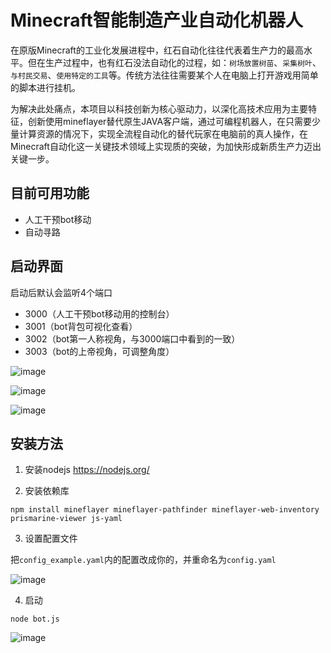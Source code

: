 # Minecraft智能制造产业自动化机器人

在原版Minecraft的工业化发展进程中，红石自动化往往代表着生产力的最高水平。但在生产过程中，也有红石没法自动化的过程，如：`树场放置树苗`、`采集树叶`、`与村民交易`、`使用特定的工具`等。传统方法往往需要某个人在电脑上打开游戏用简单的脚本进行挂机。

为解决此处痛点，本项目以科技创新为核心驱动力，以深化高技术应用为主要特征，创新使用mineflayer替代原生JAVA客户端，通过可编程机器人，在只需要少量计算资源的情况下，实现全流程自动化的替代玩家在电脑前的真人操作，在Minecraft自动化这一关键技术领域上实现质的突破，为加快形成新质生产力迈出关键一步。

## 目前可用功能

- 人工干预bot移动
- 自动寻路


## 启动界面
启动后默认会监听4个端口
- 3000（人工干预bot移动用的控制台）
- 3001（bot背包可视化查看）
- 3002（bot第一人称视角，与3000端口中看到的一致）
- 3003（bot的上帝视角，可调整角度）

![image](https://github.com/user-attachments/assets/f2bcef11-7c25-40f7-8402-5761a4f0b156 "人工干预bot移动用的控制台")

![image](https://github.com/user-attachments/assets/36ce83dd-be25-458b-9142-6974b7680d11 "bot背包可视化查看")

![image](https://github.com/user-attachments/assets/b3260b09-2ae0-422f-bde8-35c1b19cf5bf "bot的上帝视角")



## 安装方法

1. 安装nodejs
https://nodejs.org/
   
2. 安装依赖库
```
npm install mineflayer mineflayer-pathfinder mineflayer-web-inventory prismarine-viewer js-yaml
```

3. 设置配置文件

把`config_example.yaml`内的配置改成你的，并重命名为`config.yaml`

![image](https://github.com/user-attachments/assets/88f2b8f6-d8e2-4fec-905a-c5eeab7d51ec)


4. 启动
```
node bot.js
```

![image](https://github.com/user-attachments/assets/c975094a-bb20-47d1-9dac-e368d8c5fde4)
